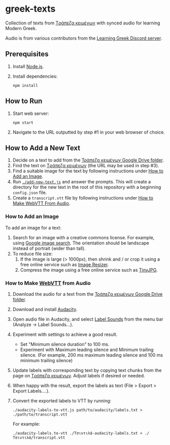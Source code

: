 # greek-texts

Collection of texts from [Tράπεζα κειμένων] with synced audio for learning Modern Greek.

Audio is from various contributors from the [Learning Greek Discord server](https://discord.gg/greek).

## Prerequisites

1. Install [Node.js](https://nodejs.org/en/).

2. Install dependencies:

       npm install

## How to Run

1. Start web server:

       npm start

2. Navigate to the URL outputted by step #1 in your web browser of choice.

## How to Add a New Text

1. Decide on a text to add from the [Τράπεζα κειμένων Google Drive folder].
2. Find the text on [Tράπεζα κειμένων] (the URL may be used in step #3).
3. Find a suitable image for the text by following instructions under [How to Add an Image](#how-to-add-an-image).
4. Run [`./add-new-text.js`](./add-new-text.js) and answer the prompts.
   This will create a directory for the new text in the root of this repository with a beginning `config.json` file.
5. Create a `transcript.vtt` file by following instructions under [How to Make WebVTT From Audio](#how-to-make-webvtt-from-audio).

### How to Add an Image

To add an image for a text:

1. Search for an image with a creative commons license. For example, using [Google image search](https://www.google.com/search?q=dolphin&udm=2&tbs=sur:cl). The orientation should be landscape instead of portrait (wider than tall).
2. To reduce file size:
   1. If the image is large (> 1000px), then shrink and / or crop it using a free online service such as [Image Resizer](https://imageresizer.com/).
   2. Compress the image using a free online service such as [TinyJPG](https://tinyjpg.com/).

### How to Make [WebVTT](https://developer.mozilla.org/en-US/docs/Web/API/WebVTT_API) from Audio

1. Download the audio for a text from the [Τράπεζα κειμένων Google Drive folder].
2. Download and install [Audacity](https://www.audacityteam.org/).
3. Open audio file in Audacity, and select [Label Sounds](https://manual.audacityteam.org/man/label_sounds.html) from the menu bar (Analyze -> Label Sounds...).
4. Experiment with settings to achieve a good result.
   * Set "Minimum silence duration" to 100 ms.
   * Experiment with Maximum leading silence and Minimum trailing silence. (For example, 200 ms maximum leading silence and 100 ms minimum trailing silence)
5. Update labels with corresponding text by copying text chunks from the page on [Tράπεζα κειμένων]. Adjust labels if desired or needed.
6. When happy with the result, export the labels as text (File > Export > Export Labels....).
7. Convert the exported labels to VTT by running:

       ./audacity-labels-to-vtt.js path/to/audacity/labels.txt > ./path/to/transcript.vtt

   For example:

       ./audacity-labels.to-vtt ./Τσιντιλά-audacity-labels.txt > ./Τσιντιλά/transcript.vtt

[Tράπεζα κειμένων]: https://www.greek-language.gr/certification/dbs/teachers/index.html
[Τράπεζα κειμένων Google Drive folder]: https://drive.google.com/drive/folders/1gxJgzlEunNgol6r6nW2M5GJiXV_RhB4n

